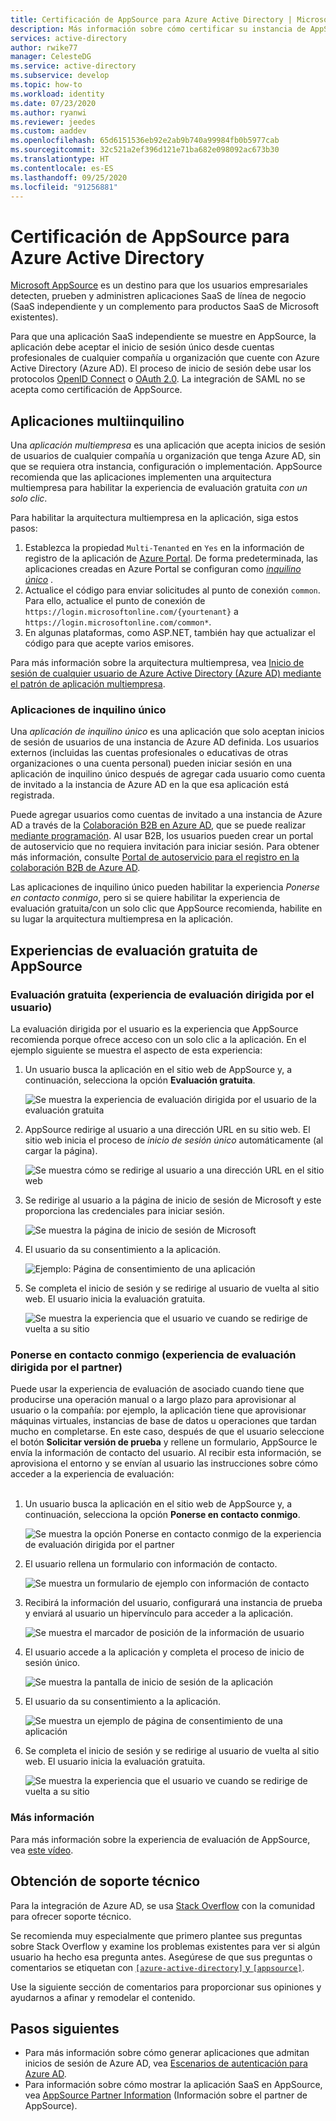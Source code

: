 ```yaml
---
title: Certificación de AppSource para Azure Active Directory | Microsoft Docs
description: Más información sobre cómo certificar su instancia de AppSource de la aplicación para Azure Active Directory.
services: active-directory
author: rwike77
manager: CelesteDG
ms.service: active-directory
ms.subservice: develop
ms.topic: how-to
ms.workload: identity
ms.date: 07/23/2020
ms.author: ryanwi
ms.reviewer: jeedes
ms.custom: aaddev
ms.openlocfilehash: 65d6151536eb92e2ab9b740a99984fb0b5977cab
ms.sourcegitcommit: 32c521a2ef396d121e71ba682e098092ac673b30
ms.translationtype: HT
ms.contentlocale: es-ES
ms.lasthandoff: 09/25/2020
ms.locfileid: "91256881"
---
```

# <a name="get-appsource-certified-for-azure-active-directory"></a>Certificación de AppSource para Azure Active Directory

[Microsoft AppSource](https://appsource.microsoft.com/) es un destino para que los usuarios empresariales detecten, prueben y administren aplicaciones SaaS de línea de negocio (SaaS independiente y un complemento para productos SaaS de Microsoft existentes).

Para que una aplicación SaaS independiente se muestre en AppSource, la aplicación debe aceptar el inicio de sesión único desde cuentas profesionales de cualquier compañía u organización que cuente con Azure Active Directory (Azure AD). El proceso de inicio de sesión debe usar los protocolos [OpenID Connect](v2-protocols-oidc.md) o [OAuth 2.0](v2-oauth2-auth-code-flow.md). La integración de SAML no se acepta como certificación de AppSource.

## <a name="multi-tenant-applications"></a>Aplicaciones multiinquilino

Una *aplicación multiempresa* es una aplicación que acepta inicios de sesión de usuarios de cualquier compañía u organización que tenga Azure AD, sin que se requiera otra instancia, configuración o implementación. AppSource recomienda que las aplicaciones implementen una arquitectura multiempresa para habilitar la experiencia de evaluación gratuita *con un solo clic*.

Para habilitar la arquitectura multiempresa en la aplicación, siga estos pasos:
1. Establezca la propiedad `Multi-Tenanted` en `Yes` en la información de registro de la aplicación de [Azure Portal](https://portal.azure.com/#blade/Microsoft_AAD_IAM/ActiveDirectoryMenuBlade/RegisteredApps). De forma predeterminada, las aplicaciones creadas en Azure Portal se configuran como *[inquilino único](#single-tenant-applications)* .
1. Actualice el código para enviar solicitudes al punto de conexión `common`. Para ello, actualice el punto de conexión de `https://login.microsoftonline.com/{yourtenant}` a `https://login.microsoftonline.com/common*`.
1. En algunas plataformas, como ASP.NET, también hay que actualizar el código para que acepte varios emisores.

Para más información sobre la arquitectura multiempresa, vea [Inicio de sesión de cualquier usuario de Azure Active Directory (Azure AD) mediante el patrón de aplicación multiempresa](howto-convert-app-to-be-multi-tenant.md).

### <a name="single-tenant-applications"></a>Aplicaciones de inquilino único

Una *aplicación de inquilino único* es una aplicación que solo aceptan inicios de sesión de usuarios de una instancia de Azure AD definida. Los usuarios externos (incluidas las cuentas profesionales o educativas de otras organizaciones o una cuenta personal) pueden iniciar sesión en una aplicación de inquilino único después de agregar cada usuario como cuenta de invitado a la instancia de Azure AD en la que esa aplicación está registrada. 

Puede agregar usuarios como cuentas de invitado a una instancia de Azure AD a través de la [Colaboración B2B en Azure AD](../external-identities/what-is-b2b.md), que se puede realizar [mediante programación](../../active-directory-b2c/code-samples.md). Al usar B2B, los usuarios pueden crear un portal de autoservicio que no requiera invitación para iniciar sesión. Para obtener más información, consulte [Portal de autoservicio para el registro en la colaboración B2B de Azure AD](../external-identities/self-service-portal.md).

Las aplicaciones de inquilino único pueden habilitar la experiencia *Ponerse en contacto conmigo*, pero si se quiere habilitar la experiencia de evaluación gratuita/con un solo clic que AppSource recomienda, habilite en su lugar la arquitectura multiempresa en la aplicación.

## <a name="appsource-trial-experiences"></a>Experiencias de evaluación gratuita de AppSource

### <a name="free-trial-customer-led-trial-experience"></a>Evaluación gratuita (experiencia de evaluación dirigida por el usuario)

La evaluación dirigida por el usuario es la experiencia que AppSource recomienda porque ofrece acceso con un solo clic a la aplicación. En el ejemplo siguiente se muestra el aspecto de esta experiencia:

1.  Un usuario busca la aplicación en el sitio web de AppSource y, a continuación, selecciona la opción **Evaluación gratuita**.

    ![Se muestra la experiencia de evaluación dirigida por el usuario de la evaluación gratuita](./media/active-directory-devhowto-appsource-certified/customer-led-trial-step1.png)

2.  AppSource redirige al usuario a una dirección URL en su sitio web. El sitio web inicia el proceso de  *inicio de sesión único* automáticamente (al cargar la página).

    ![Se muestra cómo se redirige al usuario a una dirección URL en el sitio web](./media/active-directory-devhowto-appsource-certified/customer-led-trial-step2.png)

3.  Se redirige al usuario a la página de inicio de sesión de Microsoft y este proporciona las credenciales para iniciar sesión.

    ![Se muestra la página de inicio de sesión de Microsoft](./media/active-directory-devhowto-appsource-certified/customer-led-trial-step3.png)

4. El usuario da su consentimiento a la aplicación.

    ![Ejemplo: Página de consentimiento de una aplicación](./media/active-directory-devhowto-appsource-certified/customer-led-trial-step4.png)

5.  Se completa el inicio de sesión y se redirige al usuario de vuelta al sitio web.  El usuario inicia la evaluación gratuita.

    ![Se muestra la experiencia que el usuario ve cuando se redirige de vuelta a su sitio](./media/active-directory-devhowto-appsource-certified/customer-led-trial-step5.png)

### <a name="contact-me-partner-led-trial-experience"></a>Ponerse en contacto conmigo (experiencia de evaluación dirigida por el partner)

Puede usar la experiencia de evaluación de asociado cuando tiene que producirse una operación manual o a largo plazo para aprovisionar al usuario o la compañía: por ejemplo, la aplicación tiene que aprovisionar máquinas virtuales, instancias de base de datos u operaciones que tardan mucho en completarse. En este caso, después de que el usuario seleccione el botón **Solicitar versión de prueba** y rellene un formulario, AppSource le envía la información de contacto del usuario. Al recibir esta información, se aprovisiona el entorno y se envían al usuario las instrucciones sobre cómo acceder a la experiencia de evaluación:<br/><br/>

1. Un usuario busca la aplicación en el sitio web de AppSource y, a continuación, selecciona la opción **Ponerse en contacto conmigo**.

    ![Se muestra la opción Ponerse en contacto conmigo de la experiencia de evaluación dirigida por el partner](./media/active-directory-devhowto-appsource-certified/partner-led-trial-step1.png)

2. El usuario rellena un formulario con información de contacto.

    ![Se muestra un formulario de ejemplo con información de contacto](./media/active-directory-devhowto-appsource-certified/partner-led-trial-step2.png)

3. Recibirá la información del usuario, configurará una instancia de prueba y enviará al usuario un hipervínculo para acceder a la aplicación.

    ![Se muestra el marcador de posición de la información de usuario](./media/active-directory-devhowto-appsource-certified/usercontact.png)

4. El usuario accede a la aplicación y completa el proceso de inicio de sesión único.

    ![Se muestra la pantalla de inicio de sesión de la aplicación](./media/active-directory-devhowto-appsource-certified/partner-led-trial-step3.png)

5. El usuario da su consentimiento a la aplicación.

    ![Se muestra un ejemplo de página de consentimiento de una aplicación](./media/active-directory-devhowto-appsource-certified/partner-led-trial-step4.png)

6. Se completa el inicio de sesión y se redirige al usuario de vuelta al sitio web. El usuario inicia la evaluación gratuita.

    ![Se muestra la experiencia que el usuario ve cuando se redirige de vuelta a su sitio](./media/active-directory-devhowto-appsource-certified/customer-led-trial-step5.png)

### <a name="more-information"></a>Más información

Para más información sobre la experiencia de evaluación de AppSource, vea [este vídeo](https://aka.ms/trialexperienceforwebapps). 

## <a name="get-support"></a>Obtención de soporte técnico

Para la integración de Azure AD, se usa [Stack Overflow](https://stackoverflow.com/questions/tagged/azure-active-directory+appsource) con la comunidad para ofrecer soporte técnico.

Se recomienda muy especialmente que primero plantee sus preguntas sobre Stack Overflow y examine los problemas existentes para ver si algún usuario ha hecho esa pregunta antes. Asegúrese de que sus preguntas o comentarios se etiquetan con [`[azure-active-directory]` y `[appsource]`](https://stackoverflow.com/questions/tagged/azure-active-directory+appsource).

Use la siguiente sección de comentarios para proporcionar sus opiniones y ayudarnos a afinar y remodelar el contenido.

## <a name="next-steps"></a>Pasos siguientes

- Para más información sobre cómo generar aplicaciones que admitan inicios de sesión de Azure AD, vea [Escenarios de autenticación para Azure AD](authentication-flows-app-scenarios.md).
- Para información sobre cómo mostrar la aplicación SaaS en AppSource, vea [AppSource Partner Information](https://appsource.microsoft.com/partners) (Información sobre el partner de AppSource).